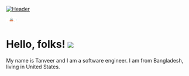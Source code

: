 [![Header](https://raw.githubusercontent.com/MartinHeinz/<OWNER>/<OWNER>/readme_header.png "Header")](https://some-url.dev/)

<img src="./assets/gitHub.png" width="30px">

# Hello, folks! <img src="https://raw.githubusercontent.com/MartinHeinz/MartinHeinz/master/wave.gif" width="30px">
My name is Tanveer and I am a software engineer. I am from Bangladesh, living in United States. <br>


